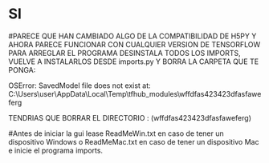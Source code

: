 # SI

#PARECE QUE HAN CAMBIADO ALGO DE LA COMPATIBILIDAD DE H5PY Y AHORA PARECE FUNCIONAR CON CUALQUIER VERSION DE TENSORFLOW PARA ARREGLAR EL PROGRAMA DESINSTALA TODOS LOS IMPORTS, VUELVE A INSTALARLOS DESDE imports.py Y BORRA LA CARPETA QUE TE PONGA:

OSError: SavedModel file does not exist at: C:\Users\user\AppData\Local\Temp\tfhub_modules\wffdfas423423dfasfaweferg

TENDRIAS QUE BORRAR EL DIRECTORIO : (wffdfas423423dfasfaweferg)

#Antes de iniciar la gui lease ReadMeWin.txt en caso de tener un dispositivo Windows o ReadMeMac.txt en caso de tener un dispositivo Mac e inicie el programa imports.
